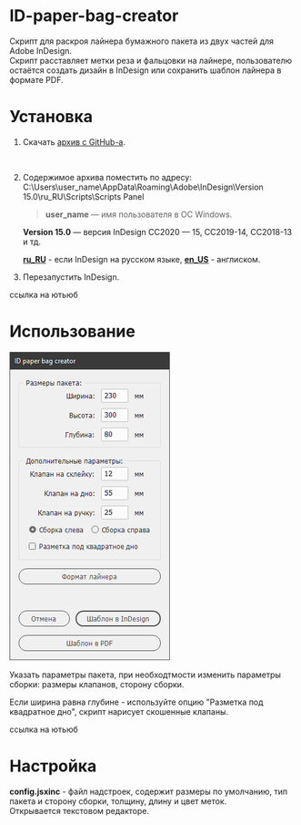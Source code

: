 # ID-paper-bag-creator

Скрипт для раскроя лайнера бумажного пакета из двух частей для  Adobe InDesign. <br> Скрипт расставляет метки реза и фальцовки на лайнере, пользователю остаётся создать дизайн в InDesign или сохранить шаблон лайнера в формате PDF.





# Установка



1. Скачать [архив с GitHub-a](images/get-zip-1.png).<br>

      <br>

2. Содержимое архива поместить по адресу: <br> C:\Users\user_name\AppData\Roaming\Adobe\InDesign\Version 15.0\ru_RU\Scripts\Scripts Panel

     > **user_name** — имя пользователя в ОС Windows.<br> 

      **Version 15.0**  — версия InDesign CC2020 — 15, CC2019-14, CC2018-13 и тд.<br>

      **[ru_RU](images/install_ru.png)** - если InDesign на русском языке, **[en_US](images/install_en.png)** - англиском.<br>

3. Перезапустить  InDesign.

ссылка на ютьюб

# Использование



![screenshot of sample](images/01.PNG)



Указать параметры пакета, при необходтмости изменить параметры сборки: размеры клапанов, сторону сборки.

Если ширина равна глубине - используйте опцию "Разметка под квадратное дно", скрипт нарисует скошенные клапаны.

ссылка на ютьюб

# Настройка



**config.jsxinc** - файл надстроек, содержит размеры по умолчанию, тип пакета и сторону сборки, толщину, длину и цвет меток. <br> Открывается текстовом редакторе. 




